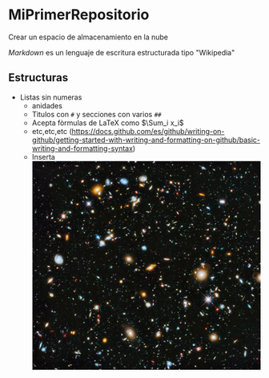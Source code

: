 # MiPrimerRepositorio
Crear un espacio de almacenamiento en la nube

_Markdown_ es un lenguaje de escritura estructurada tipo "Wikipedia"
## Estructuras
* Listas sin numeras
  * anidades
  * Tìtulos con `#` y secciones con varios `##`
  * Acepta fòrmulas de LaTeX como $\Sum_i x_i$ 
  * etc,etc,etc (https://docs.github.com/es/github/writing-on-github/getting-started-with-writing-and-formatting-on-github/basic-writing-and-formatting-syntax)
  * Inserta ![universo](./1200px-NASA-HS201427a-HubbleUltraDeepField2014-20140603.jpg)
